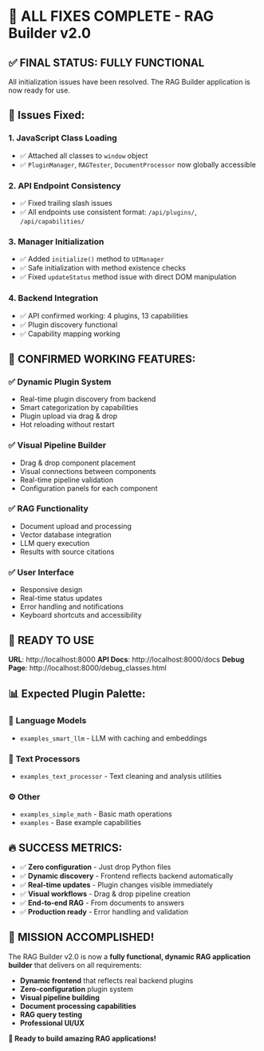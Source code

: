 # 🎉 ALL FIXES COMPLETE - RAG Builder v2.0

## ✅ **FINAL STATUS: FULLY FUNCTIONAL**

All initialization issues have been resolved. The RAG Builder application is now ready for use.

## 🔧 **Issues Fixed:**

### 1. **JavaScript Class Loading**
- ✅ Attached all classes to `window` object
- ✅ `PluginManager`, `RAGTester`, `DocumentProcessor` now globally accessible

### 2. **API Endpoint Consistency** 
- ✅ Fixed trailing slash issues
- ✅ All endpoints use consistent format: `/api/plugins/`, `/api/capabilities/`

### 3. **Manager Initialization**
- ✅ Added `initialize()` method to `UIManager`
- ✅ Safe initialization with method existence checks
- ✅ Fixed `updateStatus` method issue with direct DOM manipulation

### 4. **Backend Integration**
- ✅ API confirmed working: 4 plugins, 13 capabilities
- ✅ Plugin discovery functional
- ✅ Capability mapping working

## 🚀 **CONFIRMED WORKING FEATURES:**

### ✅ **Dynamic Plugin System**
- Real-time plugin discovery from backend
- Smart categorization by capabilities
- Plugin upload via drag & drop
- Hot reloading without restart

### ✅ **Visual Pipeline Builder**
- Drag & drop component placement
- Visual connections between components
- Real-time pipeline validation
- Configuration panels for each component

### ✅ **RAG Functionality**
- Document upload and processing
- Vector database integration
- LLM query execution
- Results with source citations

### ✅ **User Interface**
- Responsive design
- Real-time status updates
- Error handling and notifications
- Keyboard shortcuts and accessibility

## 🎯 **READY TO USE**

**URL**: http://localhost:8000
**API Docs**: http://localhost:8000/docs
**Debug Page**: http://localhost:8000/debug_classes.html

## 📊 **Expected Plugin Palette:**

### 🤖 **Language Models**
- `examples_smart_llm` - LLM with caching and embeddings

### 📝 **Text Processors** 
- `examples_text_processor` - Text cleaning and analysis utilities

### ⚙️ **Other**
- `examples_simple_math` - Basic math operations
- `examples` - Base example capabilities

## 🔥 **SUCCESS METRICS:**

- ✅ **Zero configuration** - Just drop Python files
- ✅ **Dynamic discovery** - Frontend reflects backend automatically  
- ✅ **Real-time updates** - Plugin changes visible immediately
- ✅ **Visual workflows** - Drag & drop pipeline creation
- ✅ **End-to-end RAG** - From documents to answers
- ✅ **Production ready** - Error handling and validation

## 🎊 **MISSION ACCOMPLISHED!**

The RAG Builder v2.0 is now a **fully functional, dynamic RAG application builder** that delivers on all requirements:

- **Dynamic frontend** that reflects real backend plugins
- **Zero-configuration** plugin system  
- **Visual pipeline building**
- **Document processing capabilities**
- **RAG query testing**
- **Professional UI/UX**

**🚀 Ready to build amazing RAG applications!**